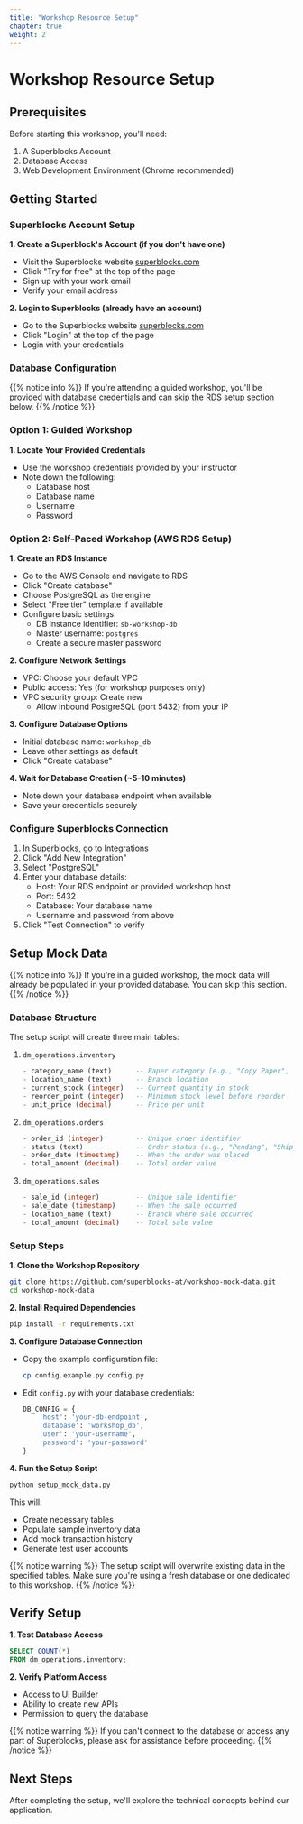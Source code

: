 ```yaml
---
title: "Workshop Resource Setup"
chapter: true
weight: 2
---
```


# Workshop Resource Setup

## Prerequisites

Before starting this workshop, you'll need:

1. A Superblocks Account
2. Database Access
3. Web Development Environment (Chrome recommended)

## Getting Started

### Superblocks Account Setup

**1. Create a Superblock's Account (if you don't have one)**
   - Visit the Superblocks website [superblocks.com](https://www.superblocks.com)
   - Click "Try for free" at the top of the page
   - Sign up with your work email
   - Verify your email address

**2. Login to Superblocks (already have an account)**
   - Go to the Superblocks website [superblocks.com](https://www.superblocks.com)
   - Click "Login" at the top of the page
   - Login with your credentials

### Database Configuration

{{% notice info %}}
If you're attending a guided workshop, you'll be provided with database credentials and can skip the RDS setup section below.
{{% /notice %}}

### Option 1: Guided Workshop
**1. Locate Your Provided Credentials**
   - Use the workshop credentials provided by your instructor
   - Note down the following:
     - Database host
     - Database name
     - Username
     - Password

### Option 2: Self-Paced Workshop (AWS RDS Setup)
**1. Create an RDS Instance**
   - Go to the AWS Console and navigate to RDS
   - Click "Create database"
   - Choose PostgreSQL as the engine
   - Select "Free tier" template if available
   - Configure basic settings:
     - DB instance identifier: `sb-workshop-db`
     - Master username: `postgres`
     - Create a secure master password

**2. Configure Network Settings**
   - VPC: Choose your default VPC
   - Public access: Yes (for workshop purposes only)
   - VPC security group: Create new
     - Allow inbound PostgreSQL (port 5432) from your IP

**3. Configure Database Options**
   - Initial database name: `workshop_db`
   - Leave other settings as default
   - Click "Create database"

**4. Wait for Database Creation (~5-10 minutes)**
   - Note down your database endpoint when available
   - Save your credentials securely

### Configure Superblocks Connection
1. In Superblocks, go to Integrations
2. Click "Add New Integration"
3. Select "PostgreSQL"
4. Enter your database details:
   - Host: Your RDS endpoint or provided workshop host
   - Port: 5432
   - Database: Your database name
   - Username and password from above
5. Click "Test Connection" to verify

## Setup Mock Data

{{% notice info %}}
If you're in a guided workshop, the mock data will already be populated in your provided database. You can skip this section.
{{% /notice %}}

### Database Structure

The setup script will create three main tables:

1. `dm_operations.inventory`
   ```sql
   - category_name (text)      -- Paper category (e.g., "Copy Paper", "Card Stock")
   - location_name (text)      -- Branch location
   - current_stock (integer)   -- Current quantity in stock
   - reorder_point (integer)   -- Minimum stock level before reorder
   - unit_price (decimal)      -- Price per unit
   ```

2. `dm_operations.orders`
   ```sql
   - order_id (integer)        -- Unique order identifier
   - status (text)             -- Order status (e.g., "Pending", "Shipped")
   - order_date (timestamp)    -- When the order was placed
   - total_amount (decimal)    -- Total order value
   ```

3. `dm_operations.sales`
   ```sql
   - sale_id (integer)         -- Unique sale identifier
   - sale_date (timestamp)     -- When the sale occurred
   - location_name (text)      -- Branch where sale occurred
   - total_amount (decimal)    -- Total sale value
   ```

### Setup Steps

**1. Clone the Workshop Repository**
   ```bash
   git clone https://github.com/superblocks-at/workshop-mock-data.git
   cd workshop-mock-data
   ```

**2. Install Required Dependencies**
   ```bash
   pip install -r requirements.txt
   ```

**3. Configure Database Connection**
   - Copy the example configuration file:
     ```bash
     cp config.example.py config.py
     ```
   - Edit `config.py` with your database credentials:
     ```python
     DB_CONFIG = {
         'host': 'your-db-endpoint',
         'database': 'workshop_db',
         'user': 'your-username',
         'password': 'your-password'
     }
     ```

**4. Run the Setup Script**
   ```bash
   python setup_mock_data.py
   ```
   This will:
   - Create necessary tables
   - Populate sample inventory data
   - Add mock transaction history
   - Generate test user accounts

{{% notice warning %}}
The setup script will overwrite existing data in the specified tables. Make sure you're using a fresh database or one dedicated to this workshop.
{{% /notice %}}

## Verify Setup

**1. Test Database Access**
```sql
SELECT COUNT(*) 
FROM dm_operations.inventory;
```

**2. Verify Platform Access**
   - Access to UI Builder
   - Ability to create new APIs
   - Permission to query the database

{{% notice warning %}}
If you can't connect to the database or access any part of Superblocks, please ask for assistance before proceeding.
{{% /notice %}}

## Next Steps
After completing the setup, we'll explore the technical concepts behind our application.
